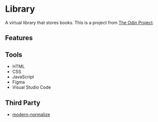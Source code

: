 # Library
A virtual library that stores books. This is a project from [The Odin Project](<https://www.theodinproject.com/>).

## Features

## Tools
* HTML
* CSS
* JavaScript
* Figma
* Visual Studio Code

## Third Party
* [modern-normalize](<https://github.com/sindresorhus/modern-normalize>)
